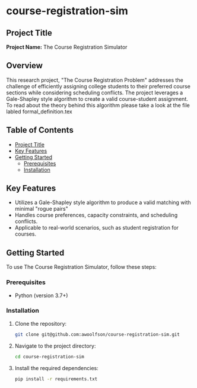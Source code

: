 # course-registration-sim

## Project Title

**Project Name:** The Course Registration Simulator

## Overview

This research project, "The Course Registration Problem" addresses the challenge of efficiently assigning college students to their preferred course sections while considering scheduling conflicts. The project leverages a Gale-Shapley style algorithm to create a valid course-student assignment. To read about the theory behind this algorithm please take a look at the file labled formal_definition.tex

## Table of Contents

- [Project Title](#project-title)
- [Key Features](#key-features)
- [Getting Started](#getting-started)
  - [Prerequisites](#prerequisites)
  - [Installation](#installation)

## Key Features

- Utilizes a Gale-Shapley style algorithm to produce a valid matching with minimal "rogue pairs"
- Handles course preferences, capacity constraints, and scheduling conflicts.
- Applicable to real-world scenarios, such as student registration for courses.

## Getting Started

To use The Course Registration Simulator, follow these steps:

### Prerequisites

- Python (version 3.7+)

### Installation

1. Clone the repository:

   ```bash
   git clone git@github.com:awoolfson/course-registration-sim.git
   ```

2. Navigate to the project directory:

   ```bash
   cd course-registration-sim
   ```

3. Install the required dependencies:

   ```bash
   pip install -r requirements.txt
   ```

